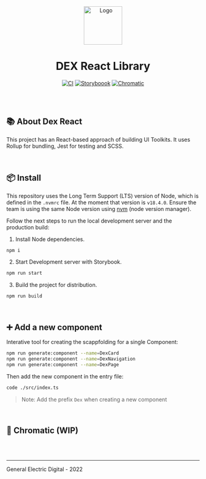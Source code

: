 <div align="center">
    <img src="./../../docs/General_Electric_logo.svg" alt="Logo" alt="Logo" width="100" height="100">

# DEX React Library

[![CI](https://github.com/frog/ge-dls/workflows/ci/badge.svg)](https://github.com/frog/ge-dls/actions/workflows/ci.yml) [![Storyboook](https://img.shields.io/badge/Storybook-main-ff69b4)](https://main--625dd7127091b6003ac35573.chromatic.com) [![Chromatic](https://img.shields.io/badge/Chromatic-main-fc5220)](https://chromatic.com/library?appId=625dd7127091b6003ac35573&branch=main)

</div>

<br/><br/>

## 📚 About Dex React

This project has an React-based approach of building UI Toolkits. It uses Rollup for bundling, Jest for testing and SCSS.

<br/>

## 📦 Install

This repository uses the Long Term Support (LTS) version of Node, which is defined in the `.nvmrc` file. At the moment that version is `v18.4.0`. Ensure the team is using the same Node version using [nvm](https://github.com/nvm-sh/nvm) (node version manager).

Follow the next steps to run the local development server and the production build:

1. Install Node dependencies.

```sh
npm i
```

2. Start Development server with Storybook.

```sh
npm run start
```

3. Build the project for distribution.

```sh
npm run build
```

<br/>

## ➕ Add a new component

Interative tool for creating the scappfolding for a single Component:

```sh
npm run generate:component --name=DexCard
npm run generate:component --name=DexNavigation
npm run generate:component --name=DexPage
```

Then add the new component in the entry file:

```sh
code ./src/index.ts
```

> Note: Add the prefix `Dex` when creating a new component

<br/>

## 🎨 Chromatic (WIP)

<br/><br/>

---

General Electric Digital - 2022

